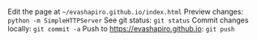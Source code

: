 Edit the page at `~/evashapiro.github.io/index.html`
Preview changes: `python -m SimpleHTTPServer`
See git status: `git status`
Commit changes locally: `git commit -a`
Push to https://evashapiro.github.io: `git push`
